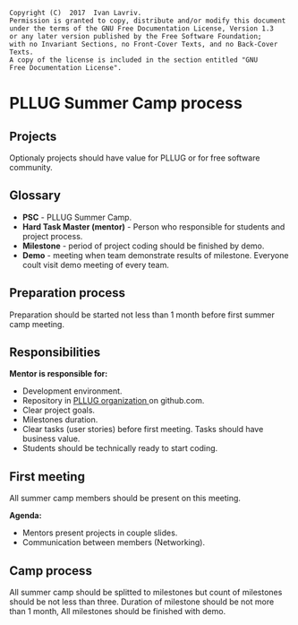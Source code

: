     Copyright (C)  2017  Ivan Lavriv.
    Permission is granted to copy, distribute and/or modify this document
    under the terms of the GNU Free Documentation License, Version 1.3
    or any later version published by the Free Software Foundation;
    with no Invariant Sections, no Front-Cover Texts, and no Back-Cover Texts.
    A copy of the license is included in the section entitled "GNU
    Free Documentation License".

# PLLUG Summer Camp process 

## Projects 

Optionaly projects should have value for PLLUG or for free software community.

## Glossary 

* **PSC** - PLLUG Summer Camp.
* **Hard Task Master (mentor)** - Person who responsible for students and project process.
* **Milestone** - period of project coding should be finished by demo.
* **Demo** - meeting when team demonstrate results of milestone. Everyone coult visit demo meeting of every team.

## Preparation process

Preparation should be started not less than 1 month before first summer camp meeting.

## Responsibilities 

**Mentor is responsible for:**

* Development environment.
* Repository in [PLLUG organization ](https://github.com/PLLUG) on github.com.
* Clear project goals.
* Milestones duration.
* Clear tasks (user stories) before first meeting. Tasks should have business value.
* Students should be technically ready to start coding.

## First meeting

All summer camp members should be present on this meeting.

**Agenda:** 

* Mentors present projects in couple slides.
* Communication between members (Networking).

## Camp process

All summer camp should be splitted to milestones but count of milestones should be not less than three.
Duration of milestone should be not more than 1 month, All milestones should be finished with demo.









